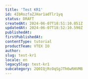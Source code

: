 ```yaml
---
title: 'Test KR1'
id: 4IbRozfaZJHar1adTlr1yq
status: DRAFT
createdAt: 2024-06-07T18:51:10.051Z
updatedAt: 2024-06-07T18:52:10.590Z
publishedAt: 
firstPublishedAt: 
contentType: tutorial
productTeam: VTEX IO
author: 
slug: test-kr1
locale: en
legacySlug: test-kr1
subcategory: 2Q0IQjRcOqSgJTh6wRHVMB
---
```



